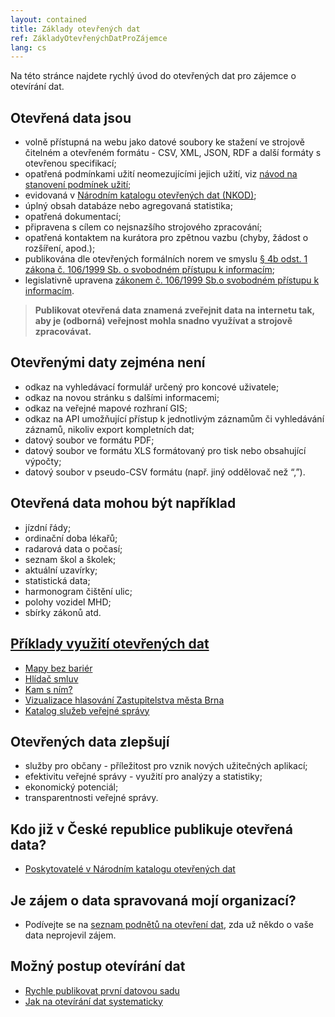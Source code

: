 ```yaml
---
layout: contained
title: Základy otevřených dat
ref: ZákladyOtevřenýchDatProZájemce
lang: cs
---
```


Na této stránce najdete rychlý úvod do otevřených dat pro zájemce o otevírání dat.

## Otevřená data jsou
  * volně přístupná na webu jako datové soubory ke stažení ve strojově čitelném a otevřeném formátu - CSV, XML, JSON, RDF a další formáty s otevřenou specifikací;
  * opatřená podmínkami užití neomezujícími jejich užití, viz [návod na stanovení podmínek užití](https://opendata.gov.cz/cinnost:stanoveni-podminek-uziti);
  * evidovaná v [Národním katalogu otevřených dat (NKOD)](https://data.gov.cz);
  * úplný obsah databáze nebo agregovaná statistika;
  * opatřená dokumentací;
  * připravena s cílem co nejsnazšího strojového zpracování;
  * opatřená kontaktem na kurátora pro zpětnou vazbu (chyby, žádost o rozšíření, apod.);
  * publikována dle otevřených formálních norem ve smyslu [§ 4b odst. 1 zákona č. 106/1999 Sb. o svobodném přístupu k informacím](https://www.zakonyprolidi.cz/cs/1999-106#p4b-1);
  * legislativně upravena [zákonem č. 106/1999 Sb.o svobodném přístupu k informacím](https://www.zakonyprolidi.cz/cs/1999-106).

> **Publikovat otevřená data znamená zveřejnit data na internetu tak, aby je (odborná) veřejnost mohla snadno využívat a strojově zpracovávat.**

## Otevřenými daty zejména není
  * odkaz na vyhledávací formulář určený pro koncové uživatele;
  * odkaz na novou stránku s dalšími informacemi;
  * odkaz na veřejné mapové rozhraní GIS;
  * odkaz na API umožňující přístup k jednotlivým záznamům či vyhledávání záznamů, nikoliv export kompletních dat;
  * datový soubor ve formátu PDF;
  * datový soubor ve formátu XLS formátovaný pro tisk nebo obsahující výpočty;
  * datový soubor v pseudo-CSV formátu (např. jiný oddělovač než “,”).

## Otevřená data mohou být například
  * jízdní řády;
  * ordinační doba lékařů;
  * radarová data o počasí;
  * seznam škol a školek;
  * aktuální uzavírky;
  * statistická data;
  * harmonogram čištění ulic;
  * polohy vozidel MHD;
  * sbírky zákonů atd.

## [Příklady využití otevřených dat](https://data.gov.cz/aplikace)
  * [Mapy bez bariér](https://mapybezbarier.cz/cs)
  * [Hlídač smluv](https://www.hlidacsmluv.cz/)
  * [Kam s ním?](https://www.kamsnim.cz/)
  * [Vizualizace hlasování Zastupitelstva města Brna](https://data.brno.cz/apps/hlasování-brněnského-zastupitelstva/explore)
  * [Katalog služeb veřejné správy](https://app.powerbi.com/view?r=eyJrIjoiZmIzYWY0ZjEtYTA0ZS00ZDZmLTkyY2UtMzFiODFjOTg5Yzk4IiwidCI6IjFkYjQxZDZmLTFmMzctNDZkYi1iZDNlLWM0ODNhYmI4MTA1ZCIsImMiOjh9)

## Otevřených data zlepšují
  * služby pro občany - příležitost pro vznik nových užitečných aplikací;
  * efektivitu veřejné správy - využití pro analýzy a statistiky;
  * ekonomický potenciál;
  * transparentnosti veřejné správy.

## Kdo již v České republice publikuje otevřená data?
  * [Poskytovatelé v Národním katalogu otevřených dat](https://data.gov.cz/poskytovatelé)

## Je zájem o data spravovaná mojí organizací?
  * Podívejte se na [seznam podnětů na otevření dat](https://data.gov.cz/návrhy-na-datové-sady-k-otevření), zda už někdo o vaše data neprojevil zájem.

## Možný postup otevírání dat
  - [Rychle publikovat první datovou sadu](/otevřená-data-snadno-a-rychle/)
  - [Jak na otevírání dat systematicky](https://opendata.gov.cz/standardy:start)
